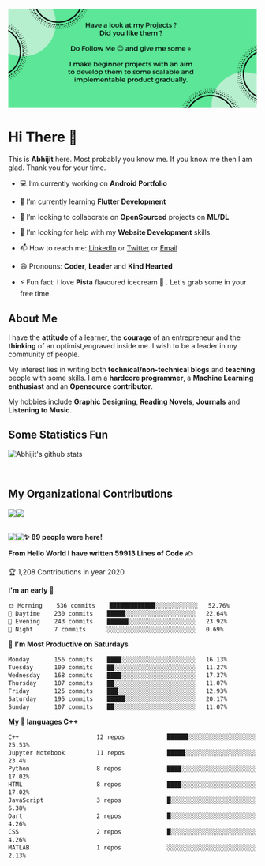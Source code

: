 ![](https://github.com/Abhijit2505/Abhijit2505/blob/master/Cover%20Pics.png)
# Hi There 👋 
This is **Abhijit** here. Most probably you know me. If you know me then I am glad. Thank you for your time.

- 💻 I’m currently working on **Android Portfolio**

- 📖 I’m currently learning **Flutter Development**

- 👯 I’m looking to collaborate on **OpenSourced** projects on **ML/DL**

- 🤔 I’m looking for help with my **Website Development** skills.

- 📫 How to reach me: <a href="https://www.linkedin.com/in/abhijit-tripathy-415912187/">LinkedIn</a> or <a href="https://twitter.com/AbhijitTripat13">Twitter</a>  or <a href="mailto:abhijittripathy99@gmail.com">Email</a>

- 😄 Pronouns: **Coder**, **Leader** and **Kind Hearted**

- ⚡ Fun fact: I love **Pista** flavoured icecream 🍨 . Let's grab some in your free time.


## About Me

I have the **attitude** of a learner, the **courage** of an entrepreneur and the **thinking** of an optimist,engraved inside me. I wish to be a leader in my community of people.

My interest lies in writing both **technical/non-technical blogs** and **teaching** people with some skills. I am a **hardcore programmer**, a **Machine Learning enthusiast** and an **Opensource contributor**. 

My hobbies include **Graphic Designing**, **Reading Novels**, **Journals** and **Listening to Music**.

## Some Statistics Fun


![Abhijit's github stats](https://github-readme-stats.vercel.app/api?username=Abhijit2505&show_icons=true&line_height=30&title_color=000000&icon_color=ff0800&text_color=000000)<br>

<a href="https://sourcerer.io/abhijit2505"><img src="https://img.shields.io/badge/C++-325%20commits-blue.svg?style=for-the-badge" alt=""></a>
<a href="https://sourcerer.io/abhijit2505"><img src="https://img.shields.io/badge/C-58%20commits-brown.svg?style=for-the-badge" alt=""></a>
<a href="https://sourcerer.io/abhijit2505"><img src="https://img.shields.io/badge/Python-306%20commits-orange.svg?style=for-the-badge" alt=""></a>
<a href="https://sourcerer.io/abhijit2505"><img src="https://img.shields.io/badge/HTML-138%20commits-green.svg?style=for-the-badge" alt=""></a>
<a href="https://sourcerer.io/abhijit2505"><img src="https://img.shields.io/badge/Dart-41%20commits-red.svg?style=for-the-badge" alt=""></a>
<a href="https://sourcerer.io/abhijit2505"><img src="https://img.shields.io/badge/CSS-89%20commits-purple.svg?style=for-the-badge" alt=""></a>

## My Organizational Contributions

<a href="https://github.com/Abhijit2505/The-Frontline-Warriors">
  <img align="left" src="https://github-readme-stats.vercel.app/api/pin/?username=Abhijit2505&repo=The-Frontline-Warriors"/>
</a>
<a href="https://github.com/Girlscript-Chapter-Bilaspur/Front-End-Hackathon-Resources">
  <img align="left" src="https://github-readme-stats.vercel.app/api/pin/?username=Girlscript-Chapter-Bilaspur&repo=Front-End-Hackathon-Resources"/>
</a>

&nbsp;&nbsp;&nbsp;&nbsp;&nbsp;&nbsp;&nbsp;&nbsp;&nbsp;&nbsp;&nbsp;&nbsp;&nbsp;&nbsp;
&nbsp;&nbsp;&nbsp;&nbsp;&nbsp;&nbsp;&nbsp;&nbsp;&nbsp;&nbsp;&nbsp;&nbsp;&nbsp;&nbsp;
&nbsp;&nbsp;&nbsp;&nbsp;&nbsp;&nbsp;&nbsp;&nbsp;&nbsp;&nbsp;&nbsp;&nbsp;&nbsp;&nbsp;
&nbsp;&nbsp;&nbsp;&nbsp;&nbsp;&nbsp;&nbsp;&nbsp;&nbsp;&nbsp;&nbsp;&nbsp;&nbsp;&nbsp;
&nbsp;&nbsp;&nbsp;&nbsp;&nbsp;&nbsp;&nbsp;&nbsp;&nbsp;&nbsp;&nbsp;&nbsp;&nbsp;&nbsp;
&nbsp;&nbsp;&nbsp;&nbsp;&nbsp;&nbsp;&nbsp;&nbsp;&nbsp;&nbsp;&nbsp;&nbsp;&nbsp;&nbsp;
&nbsp;&nbsp;&nbsp;&nbsp;&nbsp;&nbsp;&nbsp;&nbsp;&nbsp;&nbsp;&nbsp;&nbsp;&nbsp;&nbsp;
&nbsp;&nbsp;&nbsp;&nbsp;&nbsp;&nbsp;&nbsp;&nbsp;&nbsp;&nbsp;&nbsp;&nbsp;&nbsp;&nbsp;
&nbsp;&nbsp;&nbsp;&nbsp;&nbsp;&nbsp;&nbsp;&nbsp;&nbsp;&nbsp;&nbsp;&nbsp;&nbsp;&nbsp;
&nbsp;&nbsp;&nbsp;&nbsp;&nbsp;&nbsp;&nbsp;&nbsp;&nbsp;&nbsp;&nbsp;&nbsp;&nbsp;&nbsp;

<a href="https://github.com/Abhijit2505/eduAlgo">
  <img align="left" src="https://github-readme-stats.vercel.app/api/pin/?username=Abhijit2505&repo=eduAlgo"/>
</a>
<a href="https://github.com/LetsUpgrade">
  <img align="left" src="https://github-readme-stats.vercel.app/api/pin/?username=LetsUpgrade&repo=Algorithmic-Treasure"/>
</a>

<!--START_SECTION_PROFILE_VIEWS:readme-info-->
**✨ 89 people were here!**


<!--END_SECTION_PROFILE_VIEWS:readme-info-->

<!--START_SECTION_LINES_OF_CODE:readme-info-->
**From Hello World I have written 59913 Lines of Code ✍️**


<!--END_SECTION_LINES_OF_CODE:readme-info-->

<!--START_CONTRIBUTIONS:readme-info-->
🏆 1,208 Contributions in year 2020


<!--END_CONTRIBUTIONS:readme-info-->

<!--START_SECTION_DAILY_COMMIT:readme-info-->
**I'm an early 🐤** 

```text
🌞 Morning    536 commits    █████████████░░░░░░░░░░░░   52.76% 
🌆 Daytime    230 commits    █████░░░░░░░░░░░░░░░░░░░░   22.64% 
🌃 Evening    243 commits    ██████░░░░░░░░░░░░░░░░░░░   23.92% 
🌙 Night      7 commits      ░░░░░░░░░░░░░░░░░░░░░░░░░   0.69%

```

<!--END_SECTION_DAILY_COMMIT:readme-info-->

<!--START_SECTION_WEEKLY_COMMIT:readme-info-->
📅 **I'm Most Productive on Saturdays** 

```text
Monday       156 commits    ████░░░░░░░░░░░░░░░░░░░░░   16.13% 
Tuesday      109 commits    ██░░░░░░░░░░░░░░░░░░░░░░░   11.27% 
Wednesday    168 commits    ████░░░░░░░░░░░░░░░░░░░░░   17.37% 
Thursday     107 commits    ██░░░░░░░░░░░░░░░░░░░░░░░   11.07% 
Friday       125 commits    ███░░░░░░░░░░░░░░░░░░░░░░   12.93% 
Saturday     195 commits    █████░░░░░░░░░░░░░░░░░░░░   20.17% 
Sunday       107 commits    ██░░░░░░░░░░░░░░░░░░░░░░░   11.07%
```

<!--END_SECTION_WEEKLY_COMMIT:readme-info-->

<!--START_SECTION_LANGUAGE:readme-info-->
**My 💖 languages C++** 

```text
C++                      12 repos            ██████░░░░░░░░░░░░░░░░░░░   25.53% 
Jupyter Notebook         11 repos            █████░░░░░░░░░░░░░░░░░░░░   23.4% 
Python                   8 repos             ████░░░░░░░░░░░░░░░░░░░░░   17.02% 
HTML                     8 repos             ████░░░░░░░░░░░░░░░░░░░░░   17.02% 
JavaScript               3 repos             █░░░░░░░░░░░░░░░░░░░░░░░░   6.38% 
Dart                     2 repos             █░░░░░░░░░░░░░░░░░░░░░░░░   4.26% 
CSS                      2 repos             █░░░░░░░░░░░░░░░░░░░░░░░░   4.26% 
MATLAB                   1 repos             ░░░░░░░░░░░░░░░░░░░░░░░░░   2.13%
```

<!--END_SECTION_LANGUAGE:readme-info-->
